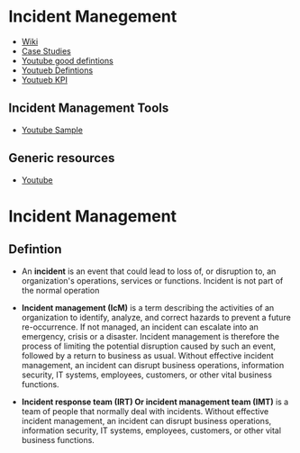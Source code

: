 # Incident Manegement

* [Wiki](https://en.wikipedia.org/wiki/Incident_management)
* [Case Studies](https://web.archive.org/web/20140910200104/http://cmo-software.com/resources/case-studies/)
* [Youtube good defintions](https://www.youtube.com/watch?v=1kN1pijMBzo&t=24s)
* [Youtueb Defintions](https://www.youtube.com/watch?v=2gHelVty7xU)
* [Youtueb KPI](https://www.youtube.com/watch?v=skeZLLfSmQA)

## Incident Management Tools

* [Youtube Sample](https://www.youtube.com/watch?v=95W_m_imIKQ&t=9s)

## Generic resources

* [Youtube](https://www.youtube.com/channel/UCTvlaWT_ZkzYrzGAbFfcJ6g/playlists)

# Incident Management

## Defintion

* An **incident** is an event that could lead to loss of, or disruption to, an organization's operations, services or functions. Incident is not part of the normal operation

* **Incident management (IcM)** is a term describing the activities of an organization to identify, analyze, and correct hazards to prevent a future re-occurrence. If not managed, an incident can escalate into an emergency, crisis or a disaster. Incident management is therefore the process of limiting the potential disruption caused by such an event, followed by a return to business as usual. Without effective incident management, an incident can disrupt business operations, information security, IT systems, employees, customers, or other vital business functions.

* **Incident response team (IRT) Or incident management team (IMT)** is a team of people that normally deal with incidents. Without effective incident management, an incident can disrupt business operations, information security, IT systems, employees, customers, or other vital business functions.
